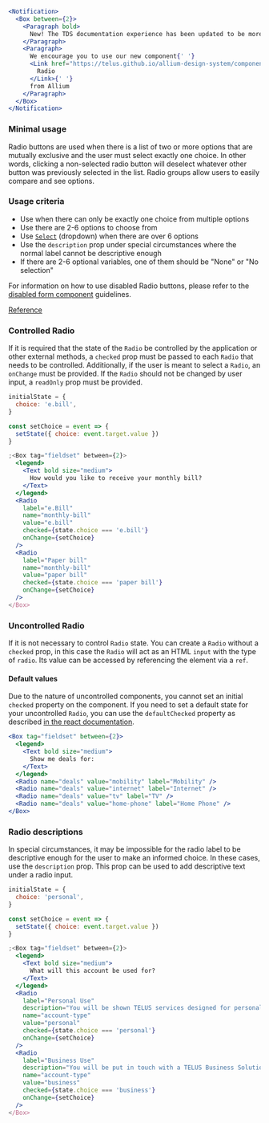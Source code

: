 ```jsx noeditor
<Notification>
  <Box between={2}>
    <Paragraph bold>
      New! The TDS documentation experience has been updated to be more performant!
    </Paragraph>
    <Paragraph>
      We encourage you to use our new component{' '}
      <Link href="https://telus.github.io/allium-design-system/components/components/radio">
        Radio
      </Link>{' '}
      from Allium
    </Paragraph>
  </Box>
</Notification>
```

### Minimal usage

Radio buttons are used when there is a list of two or more options that are mutually exclusive and the user must select exactly one choice. In other words, clicking a non-selected radio button will deselect whatever other button was previously selected in the list. Radio groups allow users to easily compare and see options.

### Usage criteria

- Use when there can only be exactly one choice from multiple options
- Use there are 2-6 options to choose from
- Use [`Select`](#select) (dropdown) when there are over 6 options
- Use the `description` prop under special circumstances where the normal label cannot be descriptive enough
- If there are 2-6 optional variables, one of them should be "None" or "No selection"

For information on how to use disabled Radio buttons, please refer to the [disabled form component](#/Forms?id=form-disabled-state) guidelines.

[Reference](https://www.nngroup.com/articles/checkboxes-vs-radio-buttons/)

### Controlled Radio

If it is required that the state of the `Radio` be controlled by the application or other external methods, a `checked` prop must be passed to each `Radio` that needs to be controlled. Additionally, if the user is meant to select a `Radio`, an `onChange` must be provided. If the `Radio` should not be changed by user input, a `readOnly` prop must be provided.

```jsx
initialState = {
  choice: 'e.bill',
}

const setChoice = event => {
  setState({ choice: event.target.value })
}

;<Box tag="fieldset" between={2}>
  <legend>
    <Text bold size="medium">
      How would you like to receive your monthly bill?
    </Text>
  </legend>
  <Radio
    label="e.Bill"
    name="monthly-bill"
    value="e.bill"
    checked={state.choice === 'e.bill'}
    onChange={setChoice}
  />
  <Radio
    label="Paper bill"
    name="monthly-bill"
    value="paper bill"
    checked={state.choice === 'paper bill'}
    onChange={setChoice}
  />
</Box>
```

### Uncontrolled Radio

If it is not necessary to control `Radio` state. You can create a `Radio` without a `checked` prop, in this case the `Radio` will act as an HTML `input` with the type of `radio`. Its value can be accessed by referencing the element via a `ref`.

#### Default values

Due to the nature of uncontrolled components, you cannot set an initial `checked` property on the component. If you need to set a default state for your uncontrolled `Radio`, you can use the `defaultChecked` property as described [in the react documentation](https://reactjs.org/docs/uncontrolled-components.html#default-values).

```jsx
<Box tag="fieldset" between={2}>
  <legend>
    <Text bold size="medium">
      Show me deals for:
    </Text>
  </legend>
  <Radio name="deals" value="mobility" label="Mobility" />
  <Radio name="deals" value="internet" label="Internet" />
  <Radio name="deals" value="tv" label="TV" />
  <Radio name="deals" value="home-phone" label="Home Phone" />
</Box>
```

### Radio descriptions

In special circumstances, it may be impossible for the radio label to be descriptive enough for the user to make an informed choice. In these cases, use the `description` prop. This prop can be used to add descriptive text under a radio input.

```jsx
initialState = {
  choice: 'personal',
}

const setChoice = event => {
  setState({ choice: event.target.value })
}

;<Box tag="fieldset" between={2}>
  <legend>
    <Text bold size="medium">
      What will this account be used for?
    </Text>
  </legend>
  <Radio
    label="Personal Use"
    description="You will be shown TELUS services designed for personal use."
    name="account-type"
    value="personal"
    checked={state.choice === 'personal'}
    onChange={setChoice}
  />
  <Radio
    label="Business Use"
    description="You will be put in touch with a TELUS Business Solutions representative."
    name="account-type"
    value="business"
    checked={state.choice === 'business'}
    onChange={setChoice}
  />
</Box>
```
